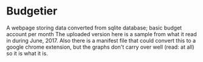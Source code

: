 # Budgetier
A webpage storing data converted from sqlite database; basic budget account per month 
The uploaded version here is a sample from what it read in during June, 2017. Also there is a manifest file that could convert this to a google chrome extension, but the graphs don't carry over well (read: at all) so it is what it is. 
